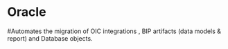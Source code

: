 # Oracle

#Automates the migration of OIC integrations , BIP artifacts (data models & report) and Database objects.
